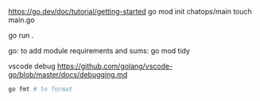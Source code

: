 https://go.dev/doc/tutorial/getting-started
go mod init chatops/main
touch main.go

go run .

go: to add module requirements and sums:
	go mod tidy

vscode debug
https://github.com/golang/vscode-go/blob/master/docs/debugging.md

```sh
go fmt # to format
```
